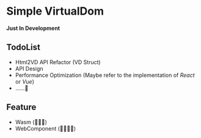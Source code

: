 # Simple VirtualDom

**Just In Development**

## TodoList
* Html2VD API Refactor (VD Struct)
* API Design
* Performance Optimization (Maybe refer to the implementation of *React* or *Vue*)
* ......

## Feature
* Wasm (🌟🌟🌟)
* WebComponent (🌟🌟🌟🌟)